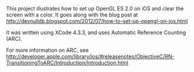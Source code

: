 This project illustrates how to set up OpenGL ES 2.0 on iOS and clear the screen with a color. It goes along with the blog post at http://devnulldb.blogspot.com/2012/07/how-to-set-up-opengl-on-ios.html

It was written using XCode 4.3.3, and uses Automatic Reference Counting (ARC).

For more information on ARC, see http://developer.apple.com/library/ios/#releasenotes/ObjectiveC/RN-TransitioningToARC/Introduction/Introduction.html

